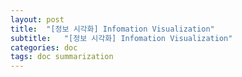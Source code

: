 ```yaml
---
layout: post
title:  "[정보 시각화] Infomation Visualization"
subtitle:   "[정보 시각화] Infomation Visualization"
categories: doc
tags: doc summarization
---
```

